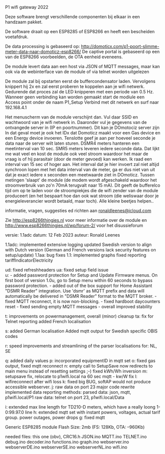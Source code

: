 
  P1 wifi gateway 2022
  
  Deze software brengt verschillende componenten bij elkaar in een handzaam pakket.
  
  De software draait op een ESP8285 of ESP8266 en heeft een bescheiden voetafdruk.
  
  De data processing is gebaseerd op: http://domoticx.com/p1-poort-slimme-meter-data-naar-domoticz-esp8266/
  De captive portal is gebaseerd op een van de ESP8266 voorbeelden, de OTA eenheid eveneens.
  
  De module levert data aan een host via JSON of MQTT messages, maar kan ook via de webinterface van de module of via telnet worden uitgelezen
  
  De module zal bij opstarten eerst de buffercondensator laden. 
  Vervolgens knippert hij 2x en zal eerst proberen te koppelen aan je wifi netwerk. Gedurende dat proces zal de LED knipperen
  met een periode van 0.5 Hz.
  Wanneer geen verbinding kan worden gemaakt start de modiule een Access point onder de naam P1_Setup
  Verbind met dit netwerk en surf naar 192.168.4.1
  
  Het menuscherm van de module verschijnt dan. Vul daar SSID en wachtwoord van je wifi netwerk in. 
  Daaronder vul je gegevens van de ontvangede server in (IP en poortnummer). Dit kan je DOmotociz server zijn
  In dat geval moet je ook het IDx dat Domoticz maakt voor een Gas device en een Energy device invoeren.
  Tenslotte geef je aan per hoeveel seconde je data naar de server wilt laten sturen.
  DSMR4 meters hanteren een meetinterval van 10 sec. SMR5 meters leveren iedere seconde data. Dat lijkt me wat veel en 
  kost de module ook veel stroom waardoor het maar de vraag is of hij parasitair (door de meter gevoed) kan werken.
  Ik raad een interval van 15 sec of hoger aan. Het interval dat je hier invoert zal niet altijd synchroon lopen met
  het data interval van de meter, ga er dus niet van uit dat je exact iedere x seconden een meetwaarde ziet in DOmoticz. 
  Tussen metingen 'slaapt' de module (de modem wordt afgeschakeld waardoor het stroomverbruik van zo'n 70mA terugvalt naar 15 mA). 
  Dit geeft de bufferelco tijd om op te laden voor de stroompiekjes die de wifi zender van de module produceert 
  (en het bespaart hoe dan ook wat stroom (die weliswaar door je energieleverancier wordt betaald, maar toch). Alle kleine 
  beetjes helpen..
 
   informatie, vragen, suggesties ed richten aan ronaldleenes@icloud.com
   
   Zie http://esp8266thingies.nl voor meer informatie over de module en
   http://www.esp8266thingies.nl/wp/forum-2/ voor het disussieforum
   
   
     
   versie: 1.1adc 
   datum:  12 Feb 2023
   auteur: Ronald Leenes
   
   1.1adc: implemented extensive logging
   			updated Swedish version to align with Dutch version (German and French versions lack security features on setup/update)
   1.1aa: bug fixes
   1.1: implemented graphs
   		fixed reporting tariffIndicatorElectricity
   
   ud: fixed refreshheaders
   ua: fixed setup field issue  
   u: - added password protection for Setup and Update Firmware menus. On first boot of version 1.0u, go to Setup menu 
        within 60 seconds to bypass password protection.
      - added out of the box support for Home Assistant "DSMR Reader" integration. Use 'dsmr' as MQTT prefix and data will
        automatically be delivered in "DSMR Reader" format to the MQTT broker.
      - fixed MQTT reconnect, it is now non-blocking.
      - fixed hardboot daycounters reset
      - fixed sending empty MQTT messages
      - overall improved stability
      
   t: improvements on powermanagement, overall (minor) cleanup
   ta: fix for Telnet reporting
 		added French localisation
   
   s: added German localisation
         Added mqtt output for Swedish specific OBIS codes
         
   r: speed improvements and streamlining of the parser
       localisations for: NL, SE
       
   q: added daily values
   p: incorporated equipmentID in mqtt set
   o: fixed gas output, fixed mqtt reconnect
   n: empty call to SetupSave now redirects to main menu instead of resetting settings ;-)
       fixed kWh/Wh inversion
   m: setupsave fix, relocate to p1wifi.local na 60 sec 
       mqtt - kw/W fix
   l: wifireconnect after wifi loss
   k: fixed big BUG, softAP would not produce accessible webserver.
   j: raw data on port 23
       major code rewrite
       implemented data reporting methods: 
         parsed data: json, mqtt, p1wifi.local/P1
         raw data: telnet on port 23, p1wifi.local/Data
         
   i:  extended max line length for TD210-D meters, which have a really loong 1-0:99.97.0 line
   h:  extended mqtt set with instant powers, voltages, actual tarif group. power outages, power drops
   g: fixed mqtt
   
   Generic ESP8285 module 
	Flash Size: 2mb (FS: 128Kb, OTA: –960Kb) 
   
   needed files: 
   this one (obv), 
   CRC16.h
   JSON.ino
   MQTT.ino
   TELNET.ino
   debug.ino
   decoder.ino
   functions.ino
   graph.ino
   webserver.ino
   webserverDE.ino 
   webserverSE.ino
   webserverNL.ino
   wifi.ino 
